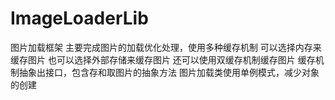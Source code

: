 # ImageLoaderLib
图片加载框架
主要完成图片的加载优化处理，使用多种缓存机制
可以选择内存来缓存图片
也可以选择外部存储来缓存图片
还可以使用双缓存机制缓存图片
缓存机制抽象出接口，包含存和取图片的抽象方法
图片加载类使用单例模式，减少对象的创建
